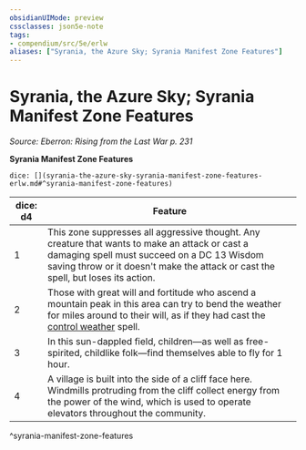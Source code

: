 ```yaml
---
obsidianUIMode: preview
cssclasses: json5e-note
tags:
- compendium/src/5e/erlw
aliases: ["Syrania, the Azure Sky; Syrania Manifest Zone Features"]
---
```

# Syrania, the Azure Sky; Syrania Manifest Zone Features
*Source: Eberron: Rising from the Last War p. 231* 

**Syrania Manifest Zone Features**

`dice: [](syrania-the-azure-sky-syrania-manifest-zone-features-erlw.md#^syrania-manifest-zone-features)`

| dice: d4 | Feature |
|----------|---------|
| 1 | This zone suppresses all aggressive thought. Any creature that wants to make an attack or cast a damaging spell must succeed on a DC 13 Wisdom saving throw or it doesn't make the attack or cast the spell, but loses its action. |
| 2 | Those with great will and fortitude who ascend a mountain peak in this area can try to bend the weather for miles around to their will, as if they had cast the [control weather](/3-Mechanics/CLI/spells/control-weather.md) spell. |
| 3 | In this sun-dappled field, children—as well as free-spirited, childlike folk—find themselves able to fly for 1 hour. |
| 4 | A village is built into the side of a cliff face here. Windmills protruding from the cliff collect energy from the power of the wind, which is used to operate elevators throughout the community. |
^syrania-manifest-zone-features